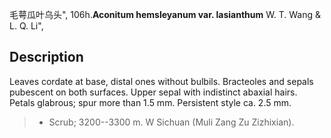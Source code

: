 毛萼瓜叶乌头",
106h.**Aconitum hemsleyanum var. lasianthum** W. T. Wang & L. Q. Li",

## Description
Leaves cordate at base, distal ones without bulbils. Bracteoles and sepals pubescent on both surfaces. Upper sepal with indistinct abaxial hairs. Petals glabrous; spur more than 1.5 mm. Persistent style ca. 2.5 mm.

> * Scrub; 3200--3300 m. W Sichuan (Muli Zang Zu Zizhixian).
